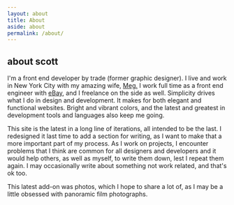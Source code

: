 ```yaml
---
layout: about
title: About
aside: about
permalink: /about/
---
```


## about scott

I'm a front end developer by trade (former graphic designer). I live and work in New York City with my amazing wife,
[Meg.](https://twitter.com/megmkdavis)
I work full time as a front end engineer with
[eBay,](http://www.ebay.com)
and I freelance on the side as well. Simplicity drives what I do in design and development. It makes for both elegant and functional websites. Bright and vibrant colors, and the latest and greatest in development tools and languages also keep me going.

This site is the latest in a long line of iterations, all intended to be the last. I redesigned it last time to add a section for writing, as I want to make that a more important part of my process. As I work on projects, I encounter problems that I think are common for all designers and developers and it would help others, as well as myself, to write them down, lest I repeat them again. I may occasionally write about something not work related, and that's ok too.

This latest add-on was photos, which I hope to share a lot of, as I may be a little obsessed with panoramic film photographs.
